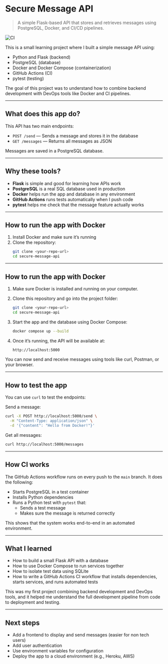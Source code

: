 # Secure Message API

> A simple Flask-based API that stores and retrieves messages using PostgreSQL, Docker, and CI/CD pipelines.

![CI](https://github.com/danieljelacik/secure-message-api/actions/workflows/ci.yml/badge.svg)


This is a small learning project where I built a simple message API using:

- Python and Flask (backend)
- PostgreSQL (database)
- Docker and Docker Compose (containerization)
- GitHub Actions (CI)
- pytest (testing)

The goal of this project was to understand how to combine backend development with DevOps tools like Docker and CI pipelines.

---

## What does this app do?

This API has two main endpoints:

- `POST /send` — Sends a message and stores it in the database
- `GET /messages` — Returns all messages as JSON

Messages are saved in a PostgreSQL database.

---

## Why these tools?

- **Flask** is simple and good for learning how APIs work
- **PostgreSQL** is a real SQL database used in production
- **Docker** helps run the app and database in any environment
- **GitHub Actions** runs tests automatically when I push code
- **pytest** helps me check that the message feature actually works

---

## How to run the app with Docker

1. Install Docker and make sure it’s running
2. Clone the repository:
   ```bash
   git clone <your-repo-url>
   cd secure-message-api
   ```
---
## How to run the app with Docker

1. Make sure Docker is installed and running on your computer.

2. Clone this repository and go into the project folder:
   ```bash
   git clone <your-repo-url>
   cd secure-message-api
   ```
3. Start the app and the database using Docker Compose:
   ```bash
   docker compose up --build
   ```
4. Once it’s running, the API will be available at:
   ```bash
   http://localhost:5000
   ```

You can now send and receive messages using tools like curl, Postman, or your browser.

---

## How to test the app

You can use `curl` to test the endpoints:

Send a message:

   ```bash
   curl -X POST http://localhost:5000/send \
     -H "Content-Type: application/json" \
     -d '{"content": "Hello from Docker!"}'
   ```
Get all messages:

   ```bash
curl http://localhost:5000/messages
   ```

---

## How CI works

The GitHub Actions workflow runs on every push to the `main` branch. It does the following:

- Starts PostgreSQL in a test container
- Installs Python dependencies
- Runs a Python test with `pytest` that:
  - Sends a test message
  - Makes sure the message is returned correctly

This shows that the system works end-to-end in an automated environment.

---

## What I learned

- How to build a small Flask API with a database
- How to use Docker Compose to run services together
- How to isolate test data using SQLite
- How to write a GitHub Actions CI workflow that installs dependencies, starts services, and runs automated tests

This was my first project combining backend development and DevOps tools, and it helped me understand the full development pipeline from code to deployment and testing.

---


## Next steps

- Add a frontend to display and send messages (easier for non tech users)
- Add user authentication
- Use environment variables for configuration
- Deploy the app to a cloud environment (e.g., Heroku, AWS)
